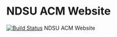 NDSU ACM Website
================
[![Build Status](https://travis-ci.org/github/acm-ndsu/acm-ndsu.github.io)](https://travis-ci.org/github/acm-ndsu/acm-ndsu.github.io)
NDSU ACM Website
